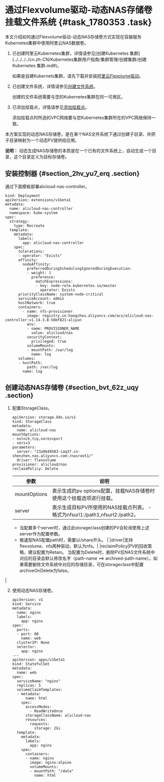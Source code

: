 # 通过Flexvolume驱动-动态NAS存储卷挂载文件系统 {#task_1780353 .task}

本文介绍如何通过Flexvolume驱动-动态NAS存储卷方式实现在容器服务Kubernetes集群中使用阿里云NAS数据卷。

1.  已创建阿里云Kubernetes集群，详情请参见[创建Kubernetes 集群](../../../../cn.zh-CN/Kubernetes集群用户指南/集群管理/创建集群/创建Kubernetes 集群.md#)。

    如果是自建Kubernets集群，请先下载并安装[阿里云Flexolume驱动](https://github.com/AliyunContainerService/flexvolume)。

2.  已创建文件系统，详情请参见[创建文件系统](cn.zh-CN/控制台用户指南/管理文件系统.md#section_5jo_0kj_jn5)。

    创建的文件系统需要与您的Kubernetes集群在同一可用区。

3.  已添加挂载点，详情请参见[添加挂载点](cn.zh-CN/控制台用户指南/管理挂载点.md#section_6xi_a3u_zkq)。

    添加挂载点时所选的VPC网络要与您Kubernetes集群所在的VPC网络保持一致。


本方案实现的动态NAS存储卷，是在某个NAS文件系统下通过创建子目录、并把子目录映射为一个动态PV提供给应用。

**说明：** 动态生成NAS存储卷的本质是在一个已有的文件系统上，自动生成一个目录，这个目录定义为目标存储卷。

## 安装控制器 {#section_2hv_yu7_erq .section}

通过下面模板部署alicloud-nas-controller。

``` {#codeblock_842_fcf_7kx}
kind: Deployment
apiVersion: extensions/v1beta1
metadata:
  name: alicloud-nas-controller
  namespace: kube-system
spec:
  strategy:
    type: Recreate
  template:
    metadata:
      labels:
        app: alicloud-nas-controller
    spec:
      tolerations:
      - operator: "Exists"
      affinity:
        nodeAffinity:
          preferredDuringSchedulingIgnoredDuringExecution:
          - weight: 1
            preference:
              matchExpressions:
              - key: node-role.kubernetes.io/master
                operator: Exists
      priorityClassName: system-node-critical
      serviceAccount: admin
      hostNetwork: true
      containers:
        - name: nfs-provisioner
          image: registry.cn-hangzhou.aliyuncs.com/acs/alicloud-nas-controller:v1.14.3.8-58bf821-aliyun
          env:
          - name: PROVISIONER_NAME
            value: alicloud/nas
          securityContext:
            privileged: true
          volumeMounts:
          - mountPath: /var/log
            name: log
      volumes:
      - hostPath:
          path: /var/log
        name: log
```

## 创建动态NAS存储卷 {#section_bvt_62z_uqy .section}

1.  配置StorageClass。 

    ``` {#codeblock_yjr_n8t_4ka}
    apiVersion: storage.k8s.io/v1
    kind: StorageClass
    metadata:
      name: alicloud-nas
    mountOptions:
    - nolock,tcp,noresvport
    - vers=3
    parameters:
      server: "23a9649583-iaq37.cn-shenzhen.nas.aliyuncs.com:/nasroot1/"
      driver: flexvolume
    provisioner: alicloud/nas
    reclaimPolicy: Delete
    ```

    |参数|说明|
    |--|--|
    |mountOptions|表示生成的pv options配置，挂载NAS存储卷时使用这个挂载选项进行挂载。|
    |server|表示生成目标PV所使用的NAS挂载点列表。     -   格式为nfsurl1:/path1,nfsurl2:/path2。
    -   当配置多个server时，通过此storageclass创建的PV会轮询使用上述server作为配置参数。
    -   极速型NAS配置path时，需要以/share开头。
 |
    |driver|支持flexvolume、nfs两种驱动，默认为nfs。|
    |reclaimPolicy|PV的回收策略，建议配置为Retain。 当配置为Delete时，删除PV后NAS文件系统中对应的目录会默认修改名字（path-name ==\> archived-path-name）。如果需要删除文件系统中对应的存储目录，可在storageclass中配置archiveOnDelete为false。

 |

2.  使用动态NAS存储卷。 

    ``` {#codeblock_kmr_nkx_766}
    apiVersion: v1
    kind: Service
    metadata:
      name: nginx
      labels:
        app: nginx
    spec:
      ports:
      - port: 80
        name: web
      clusterIP: None
      selector:
        app: nginx
    ---
    apiVersion: apps/v1beta1
    kind: StatefulSet
    metadata:
      name: web
    spec:
      serviceName: "nginx"
      replicas: 5
      volumeClaimTemplates:
      - metadata:
          name: html
        spec:
          accessModes:
            - ReadWriteOnce
          storageClassName: alicloud-nas
          resources:
            requests:
              storage: 2Gi
      template:
        metadata:
          labels:
            app: nginx
        spec:
          containers:
          - name: nginx
            image: nginx:alpine
            volumeMounts:
            - mountPath: "/data"
              name: html
    ```


